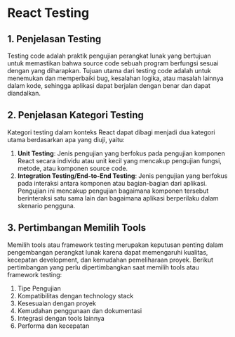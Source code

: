 # React Testing

## 1. Penjelasan Testing
Testing code adalah praktik pengujian perangkat lunak yang bertujuan untuk memastikan bahwa source code sebuah program berfungsi sesuai dengan yang diharapkan. Tujuan utama dari testing code adalah untuk menemukan dan memperbaiki bug, kesalahan logika, atau masalah lainnya dalam kode, sehingga aplikasi dapat berjalan dengan benar dan dapat diandalkan. 

## 2. Penjelasan Kategori Testing
Kategori testing dalam konteks React dapat dibagi menjadi dua kategori utama berdasarkan apa yang diuji, yaitu:
1. **Unit Testing**: Jenis pengujian yang berfokus pada pengujian komponen React secara individu atau unit kecil yang mencakup pengujian fungsi, metode, atau komponen source code. 
2. **Integration Testing/End-to-End Testing**: Jenis pengujian yang berfokus pada interaksi antara komponen atau bagian-bagian dari aplikasi. Pengujian ini mencakup pengujian bagaimana komponen tersebut berinteraksi satu sama lain dan bagaimana aplikasi berperilaku dalam skenario pengguna.

## 3. Pertimbangan Memilih Tools
Memilih tools atau framework testing merupakan keputusan penting dalam pengembangan perangkat lunak karena dapat memengaruhi kualitas, kecepatan development, dan kemudahan pemeliharaan proyek. Berikut pertimbangan yang perlu dipertimbangkan saat memilih tools atau framework testing:
1. Tipe Pengujian
2. Kompatibilitas dengan technology stack
3. Kesesuaian dengan proyek
4. Kemudahan penggunaan dan dokumentasi
5. Integrasi dengan tools lainnya
6. Performa dan kecepatan